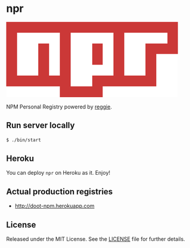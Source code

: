 # npr

![npr logo](public/npr.png)

NPM Personal Registry powered by [reggie](https://github.com/mbrevoort/node-reggie).

## Run server locally

```bash
$ ./bin/start
```

## Heroku

You can deploy `npr` on Heroku as it. Enjoy!

## Actual production registries

* http://doot-npm.herokuapp.com

## License

Released under the MIT License. See the [LICENSE](LICENSE.md) file for further details.
